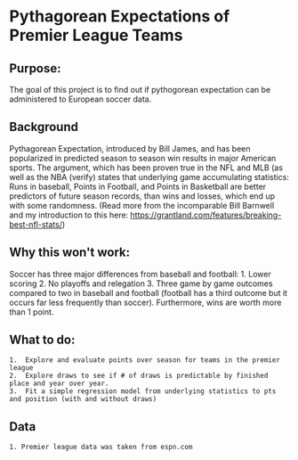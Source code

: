 # Pythagorean Expectations of Premier League Teams

## Purpose:
The goal of this project is to find out if pythogorean expectation can be administered to European soccer data.

## Background
Pythagorean Expectation, introduced by Bill James, and has been popularized in predicted season to season win results in major American sports.  The argument, which has been proven true in the NFL and MLB (as well as the NBA (verify) states that underlying game accumulating statistics: Runs in baseball, Points in Football, and Points in Basketball are better predictors of future season records, than wins and losses, which end up with some randomness.  (Read more from the incomparable Bill Barnwell and my introduction to this here: https://grantland.com/features/breaking-best-nfl-stats/)

## Why this won't work:
Soccer has three major differences from baseball and football:
    1. Lower scoring
    2. No playoffs and relegation
    3. Three game by game outcomes compared to two in baseball and football (football has a third outcome but it occurs far less frequently than soccer).  Furthermore, wins are worth more than 1 point.

## What to do:
    1.  Explore and evaluate points over season for teams in the premier league
    2.  Explore draws to see if # of draws is predictable by finished place and year over year. 
    3.  Fit a simple regression model from underlying statistics to pts and position (with and without draws)  

## Data
    1. Premier league data was taken from espn.com
    